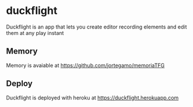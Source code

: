 # duckflight
Duckflight is an app that lets you create editor recording elements and edit them at any play instant

## Memory
Memory is avaiable at https://github.com/jortegamo/memoriaTFG
## Deploy 
Duckflight is deployed with heroku at https://duckflight.herokuapp.com
